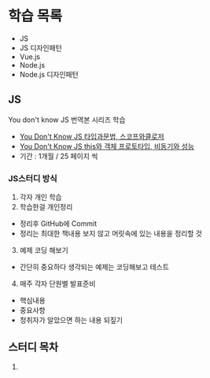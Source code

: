 # 학습 목록
- JS
- JS 디자인패턴 
- Vue.js
- Node.js
- Node.js 디자인패턴

## JS
You don't know JS 번역본 시리즈 학습
- [You Don't Know JS 타입과문법, 스코프와클로저](http://www.yes24.com/Product/Goods/43219481?scode=029)
- [You Don't Know JS this와 객체 프로토타입, 비동기와 성능](http://www.yes24.com/Product/Goods/44132601?scode=029)
- 기간 : 1개월 / 25 페이지 씩
### JS스터디 방식
1. 각자 개인 학습
2. 학습한걸 개인정리
 - 정리후 GitHub에 Commit
 - 정리는 최대한 책내용 보지 않고 머릿속에 있는 내용을 정리할 것
3. 예제 코딩 해보기
 - 간단히 중요하다 생각되는 예제는 코딩해보고 테스트
4. 매주 각자 단원별 발표준비
 - 핵심내용
 - 중요사항
 - 청취자가 알았으면 하는 내용 되짚기

## 스터디 목차
1. 
